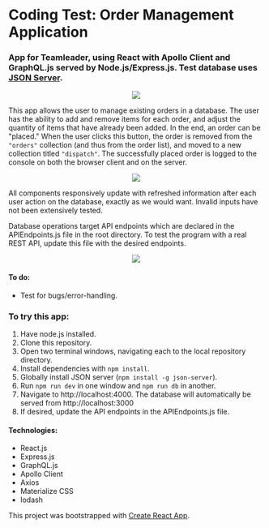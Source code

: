# Coding Test: Order Management Application

### App for Teamleader, using React with Apollo Client and GraphQL.js served by Node.js/Express.js. Test database uses <a href="https://github.com/typicode/json-server">JSON Server</a>.

<div align="center" width="700px">
  <img src="https://s3.amazonaws.com/fluxlymoppings/pics/Screen+Shot+2018-04-30+at+18.25.38.png">
</div>

<p>This app allows the user to manage existing orders in a database. The user has the ability to add and remove items for each order, and adjust the quantity of items that have already been added. In the end, an order can be "placed." When the user clicks this button, the order is removed from the <code>"orders"</code> collection (and thus from the order list), and moved to a new collection titled <code>"dispatch"</code>. The successfully placed order is logged to the console on both the browser client and on the server.</p>

<div align="center" width="700px">
  <img src="https://s3.amazonaws.com/fluxlymoppings/pics/Screen+Shot+2018-04-30+at+18.25.49.png">
</div>

<p>All components responsively update with refreshed information after each user action on the database, exactly as we would want. Invalid inputs have not been extensively tested.</p>


<p>Database operations target API endpoints which are declared in the APIEndpoints.js file in the root directory. To test the program with a real REST API, update this file with the desired endpoints.</p>

<div align="center" width="700px">
  <img src="https://s3.amazonaws.com/fluxlymoppings/pics/Screen+Shot+2018-04-30+at+18.26.04.png">
</div>


#### To do:

<ul>
  <li>Test for bugs/error-handling.</li>
</ul>

### To try this app:
<ol>
  <li>Have node.js installed.</li>
  <li>Clone this repository.</li>
  <li>Open two terminal windows, navigating each to the local repository directory.</li>
  <li>Install dependencies with <code>npm install</code>.</li>
  <li>Globally install JSON server (<code>npm install -g json-server</code>).</li>
  <li>Run <code>npm run dev</code> in one window and <code>npm run db</code> in another.</li>
  <li>Navigate to http://localhost:4000. The database will automatically be served from http://localhost:3000</li>
  <li>If desired, update the API endpoints in the APIEndpoints.js file.</li>
</ol>

#### Technologies:
<ul>
  <li>React.js</li>
  <li>Express.js</li>
  <li>GraphQL.js</li>
  <li>Apollo Client</li>
  <li>Axios</li>
  <li>Materialize CSS</li>
  <li>lodash</li>
</ul>
This project was bootstrapped with <a href="https://github.com/facebookincubator/create-react-app">Create React App</a>.
